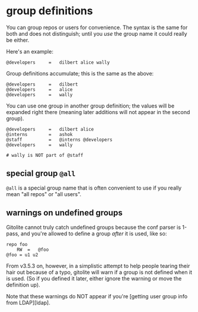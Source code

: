 # group definitions

You can group repos or users for convenience.  The syntax is the same for both
and does not distinguish; until you *use* the group name it could really be
either.

Here's an example:

    @developers     =   dilbert alice wally

Group definitions accumulate; this is the same as the above:

    @developers     =   dilbert
    @developers     =   alice
    @developers     =   wally

You can use one group in another group definition; the values will be expanded
right there (meaning later additions will not appear in the second group).

    @developers     =   dilbert alice
    @interns        =   ashok
    @staff          =   @interns @developers
    @developers     =   wally

    # wally is NOT part of @staff

## special group `@all`

`@all` is a special group name that is often convenient to use if you really
mean "all repos" or "all users".

## warnings on undefined groups

Gitolite cannot truly catch undefined groups because the conf parser is
1-pass, and you're allowed to define a group *after* it is used, like so:

    repo foo
        RW  =   @foo
    @foo = u1 u2

From v3.5.3 on, however, in a simplistic attempt to help people tearing their
hair out because of a typo, gitolite will warn if a group is not defined when
it is used.  (So if you defined it later, either ignore the warning or move
the definition up).

Note that these warnings do NOT appear if you're [getting user group info from
LDAP][ldap].

